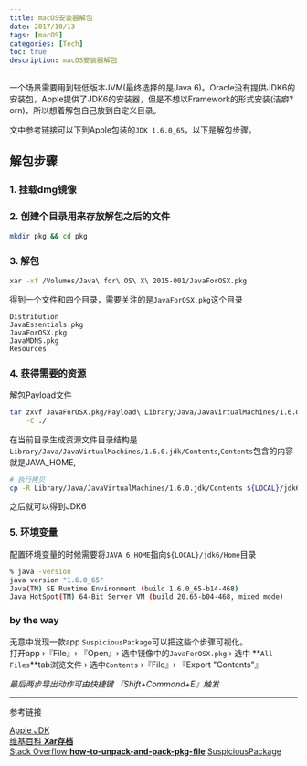 ```yaml
---
title: macOS安装器解包
date: 2017/10/13
tags: [macOS]
categories: [Tech]
toc: true
description: macOS安装器解包
---
```


一个场景需要用到较低版本JVM(最终选择的是Java 6)。Oracle没有提供JDK6的安装包，Apple提供了JDK6的安装器，但是不想以Framework的形式安装(洁癖? orn)，所以想着解包自己放到自定义目录。

文中参考链接可以下到Apple包装的`JDK 1.6.0_65`，以下是解包步骤。

## 解包步骤

### 1. 挂载dmg镜像

### 2. 创建个目录用来存放解包之后的文件

```bash
mkdir pkg && cd pkg
```

### 3. 解包

```bash
xar -xf /Volumes/Java\ for\ OS\ X\ 2015-001/JavaForOSX.pkg
```

得到一个文件和四个目录，需要关注的是`JavaForOSX.pkg`这个目录

```
Distribution
JavaEssentials.pkg
JavaForOSX.pkg
JavaMDNS.pkg
Resources
```

### 4. 获得需要的资源

解包Payload文件

```bash
tar zxvf JavaForOSX.pkg/Payload\ Library/Java/JavaVirtualMachines/1.6.0.jdk/Contents \
    -C ./
```

在当前目录生成资源文件目录结构是`Library/Java/JavaVirtualMachines/1.6.0.jdk/Contents`,`Contents`包含的内容就是JAVA_HOME,  

```bash
# 执行拷贝
cp -R Library/Java/JavaVirtualMachines/1.6.0.jdk/Contents ${LOCAL}/jdk6
```

之后就可以得到JDK6

### 5. 环境变量

配置环境变量的时候需要将`JAVA_6_HOME`指向`${LOCAL}/jdk6/Home`目录

```bash
% java -version
java version "1.6.0_65"
Java(TM) SE Runtime Environment (build 1.6.0_65-b14-468)
Java HotSpot(TM) 64-Bit Server VM (build 20.65-b04-468, mixed mode)
```

### by the way

无意中发现一款app `SuspiciousPackage`可以把这些个步骤可视化。  
打开app ›『File』› 『Open』› 选中镜像中的`JavaForOSX.pkg` › 选中 **`All Files`**tab浏览文件 › 选中`Contents` ›『File』› 『Export "Contents"』

_最后两步导出动作可由快捷键 『Shift+Commond+E』触发_

---

参考链接

[Apple JDK](https://support.apple.com/kb/DL1572?locale=zh_CN)  
[维基百科 **Xar存档**](https://en.wikipedia.org/wiki/Xar_%28archiver%29)  
[Stack Overflow **how-to-unpack-and-pack-pkg-file**](https://stackoverflow.com/questions/11298855/how-to-unpack-and-pack-pkg-file)
[SuspiciousPackage](http://www.mothersruin.com/software/SuspiciousPackage/)
